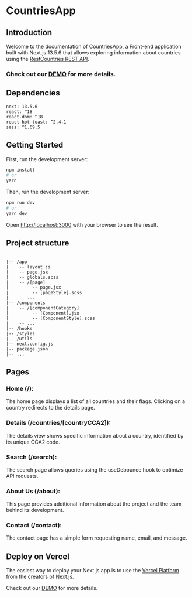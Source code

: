 # CountriesApp

## Introduction

Welcome to the documentation of CountriesApp, a Front-end application built with Next.js 13.5.6 that allows exploring information about countries using the [RestCountries REST API](https://restcountries.com/).

### Check out our [DEMO](https://countries-app-lime.vercel.app/) for more details.

## Dependencies

```
next: 13.5.6
react: ^18
react-dom: ^18
react-hot-toast: ^2.4.1
sass: ^1.69.5
```

## Getting Started

First, run the development server:

```bash
npm install
# or
yarn
```

Then, run the development server:

```bash
npm run dev
# or
yarn dev
```

Open [http://localhost:3000](http://localhost:3000) with your browser to see the result.

## Project structure

```

|-- /app
|    -- layout.js
|    -- page.jsx
|    -- globals.scss
|    -- /[page]
|         -- page.jsx
|         -- [pageStyle].scss
|    -- ...
|-- /components
|    -- /[componentCategory]
|         -- [Component].jsx
|         -- [ComponentStyle].scss
|    -- ...
|-- /hooks
|-- /styles
|-- /utils
|-- next.config.js
|-- package.json
|-- ...
```

## Pages

### Home (/):

The home page displays a list of all countries and their flags. Clicking on a country redirects to the details page.

### Details (/countries/[countryCCA2]):

The details view shows specific information about a country, identified by its unique CCA2 code.

### Search (/search):

The search page allows queries using the useDebounce hook to optimize API requests.

### About Us (/about):

This page provides additional information about the project and the team behind its development.

### Contact (/contact):

The contact page has a simple form requesting name, email, and message.

## Deploy on Vercel

The easiest way to deploy your Next.js app is to use the [Vercel Platform](https://vercel.com/new?utm_medium=default-template&filter=next.js&utm_source=create-next-app&utm_campaign=create-next-app-readme) from the creators of Next.js.

Check out our [DEMO](https://countries-app-lime.vercel.app/) for more details.
